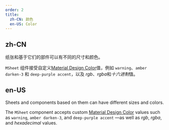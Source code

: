 ```yaml
---
order: 2
title:
  zh-CN: 颜色
  en-US: Color
---
```


## zh-CN

纸张和基于它们的部件可以有不同的尺寸和颜色。

`MSheet` 组件接受自定义[Material Design Color](/stylesandanimations/colors)值，例如 `warning`、`amber darken-3`
和 `deep-purple accent`，以及 *rgb*、*rgba*和*十六进制*值。

## en-US

Sheets and components based on them can have different sizes and colors.

The `MSheet` component accepts custom [Material Design Color](/stylesandanimations/colors) values such
as `warning`, `amber darken-3`, and `deep-purple accent` —as well as _rgb_, _rgba_, and _hexadecimal_ values.
